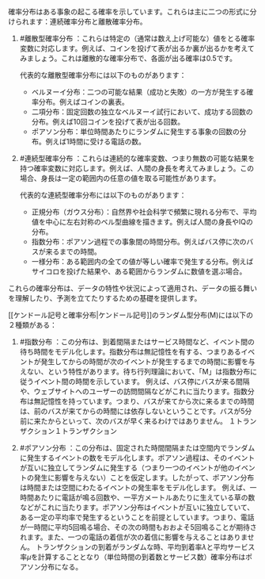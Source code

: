 確率分布はある事象の起こる確率を示しています。これらは主に二つの形式に分けられます：連続確率分布と離散確率分布。

1. #離散型確率分布 ：これらは特定の（通常は数え上げ可能な）値をとる確率変数に対応します。例えば、コインを投げて表が出るか裏が出るかを考えてみましょう。これは離散的な確率分布で、各面が出る確率は0.5です。

   代表的な離散型確率分布には以下のものがあります：

   - ベルヌーイ分布：二つの可能な結果（成功と失敗）の一方が発生する確率分布。例えばコインの裏表。
   - 二項分布：固定回数の独立なベルヌーイ試行において、成功する回数の分布。例えば10回コインを投げて表が出る回数。
   - ポアソン分布：単位時間あたりにランダムに発生する事象の回数の分布。例えば1時間に受ける電話の数。

2. #連続型確率分布 ：これらは連続的な確率変数、つまり無数の可能な結果を持つ確率変数に対応します。例えば、人間の身長を考えてみましょう。この場合、身長は一定の範囲内の任意の値を取る可能性があります。

   代表的な連続型確率分布には以下のものがあります：

   - 正規分布（ガウス分布）：自然界や社会科学で頻繁に現れる分布で、平均値を中心に左右対称のベル型曲線を描きます。例えば人間の身長やIQの分布。
   - 指数分布：ポアソン過程での事象間の時間分布。例えばバス停に次のバスが来るまでの時間。
   - 一様分布：ある範囲内の全ての値が等しい確率で発生する分布。例えばサイコロを投げた結果や、ある範囲からランダムに数値を選ぶ場合。

これらの確率分布は、データの特性や状況によって適用され、データの振る舞いを理解したり、予測を立てたりするための基礎を提供します。

[[ケンドール記号と確率分布|ケンドール記号]]のランダム型分布(M)には以下の２種類がある：

1. #指数分布 ：この分布は、到着間隔またはサービス時間など、イベント間の待ち時間をモデル化します。指数分布は無記憶性を有する、つまりあるイベントが発生してからの時間が次のイベントが発生するまでの時間に影響を与えない、という特性があります。待ち行列理論において、「M」は指数分布に従うイベント間の時間を示しています。
   例えば、バス停にバスが来る間隔や、ウェブサイトへのユーザーの訪問間隔などがこれに当たります。指数分布は無記憶性を持っています。つまり、バスが来てから次に来るまでの時間は、前のバスが来てからの時間には依存しないということです。バスが5分前に来たからといって、次のバスが早く来るわけではありません。
   １トランザクション１トランザクション
   
    
2. #ポアソン分布 ：この分布は、固定された時間間隔または空間内でランダムに発生するイベントの数をモデル化します。ポアソン過程は、そのイベントが互いに独立してランダムに発生する（つまり一つのイベントが他のイベントの発生に影響を与えない）ことを仮定します。したがって、ポアソン分布は時間または空間にわたるイベントの発生率をモデル化します。
   例えば、一時間あたりに電話が鳴る回数や、一平方メートルあたりに生えている草の数などがこれに当たります。ポアソン分布はイベントが互いに独立していて、ある一定の平均率で発生するということを前提としています。つまり、電話が一時間に平均5回鳴る場合、その次の時間もおおよそ5回鳴ることが期待されます。また、一つの電話の着信が次の着信に影響を与えることはありません。
   トランザクションの到着がランダムな時、平均到着率$\lambda$と平均サービス率$\mu$を計算することとなり（単位時間の到着数とサービス数）確率分布はポアソン分布になる。